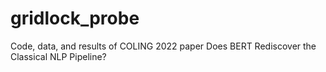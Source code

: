 # gridlock_probe
Code, data, and results of COLING 2022 paper Does BERT Rediscover the Classical NLP Pipeline?

